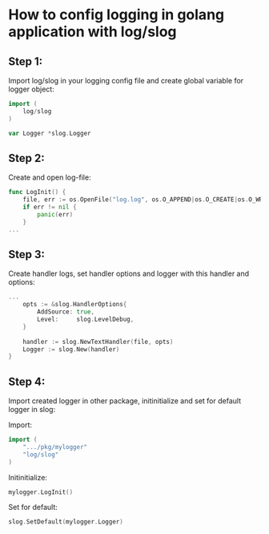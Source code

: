 # How to config logging in golang application with log/slog

## Step 1:
Import log/slog in your logging config file and create global variable for logger object:
```go
import (
    log/slog
)

var Logger *slog.Logger

```

## Step 2:
Create and open log-file:
```go
func LogInit() {
    file, err := os.OpenFile("log.log", os.O_APPEND|os.O_CREATE|os.O_WRONLY, 0644)
    if err != nil { 
        panic(err) 
    }
...
```

## Step 3:
Create handler logs, set handler options and logger with this handler and options:
```go
...
	opts := &slog.HandlerOptions{
		AddSource: true,
		Level:     slog.LevelDebug,
	}
    
    handler := slog.NewTextHandler(file, opts)
    Logger := slog.New(handler)
}
```

## Step 4:
Import created logger in other package, initinitialize and set for default logger in slog:

Import:
```go
import (
	".../pkg/mylogger"
	"log/slog"
)
```

Initinitialize:
```go
mylogger.LogInit()
```

Set for default:
```go
slog.SetDefault(mylogger.Logger)
```
